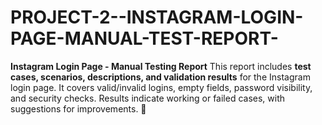 # PROJECT-2--INSTAGRAM-LOGIN-PAGE-MANUAL-TEST-REPORT-
**Instagram Login Page - Manual Testing Report**    This report includes **test cases, scenarios, descriptions, and validation results** for the Instagram login page. It covers valid/invalid logins, empty fields, password visibility, and security checks. Results indicate working or failed cases, with suggestions for improvements. 🚀
